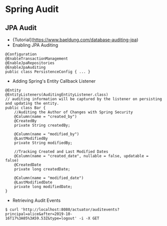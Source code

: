 # Spring Audit

## JPA Audit
- {Tutorial](https://www.baeldung.com/database-auditing-jpa)
- Enabling JPA Auditing
```
@Configuration
@EnableTransactionManagement
@EnableJpaRepositories
@EnableJpaAuditing
public class PersistenceConfig { ... }
```

- Adding Spring's Entity Callback Listener
```
@Entity
@EntityListeners(AuditingEntityListener.class) 
// auditing information will be captured by the listener on persisting and updating the entity.
public class Bar {
    //Auditing the Author of Changes with Spring Security
    @Column(name = "created_by")
    @CreatedBy
    private String createdBy;
    
    @Column(name = "modified_by")
    @LastModifiedBy
    private String modifiedBy;
    
    //Tracking Created and Last Modified Dates
    @Column(name = "created_date", nullable = false, updatable = false)
    @CreatedDate
    private long createdDate;
 
    @Column(name = "modified_date")
    @LastModifiedDate
    private long modifiedDate;      
}
```
- Retrieving Audit Events
```
$ curl 'http://localhost:8080/actuator/auditevents?principal=alice&after=2019-10-
16T17%3A05%3A59.53Z&type=logout' -i -X GET
```
